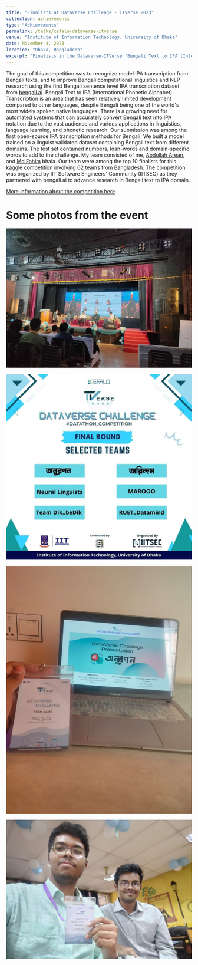 ```yaml
---
title: "Finalists at DataVerse Challenge - ITVerse 2023"
collection: achievements
type: "Achievements"
permalink: /talks/cefalo-dataverse-itverse
venue: "Institute of Information Technology, University of Dhaka"
date: November 4, 2023
location: "Dhaka, Bangladesh"
excerpt: "Finalists in the Dataverse-ITVerse 'Bengali Text to IPA (International Phonetic Alphabet) Transcription Competition 2023' powered by bengali.ai & Cefalo."
---
```


The goal of this competition was to recognize model IPA transcription from Bengali texts, and to improve Bengali computational linguistics and NLP research using the first Bengali sentence level IPA transcription dataset from [bengali.ai](https://bengali.ai/). Bengali Text to IPA (International Phonetic Alphabet) Transcription is an area that has seen relatively limited development compared to other languages, despite Bengali being one of the world's most widely spoken native languages. There is a growing need for automated systems that can accurately convert Bengali text into IPA notation due to the vast audience and various applications in linguistics, language learning, and phonetic research. Our submission was among the first open-source IPA transcription methods for Bengali. We built a model trained on a linguist validated dataset containing Bengali text from different domains. The test set contained numbers, loan-words and domain-specific words to add to the challenge. My team consisted of me, [Abdullah Arean](https://www.linkedin.com/in/abdullaharean?originalSubdomain=bd), and [Md Fahim](https://www.linkedin.com/in/md-fahim-966330184?originalSubdomain=bd) bhaia. Our team were among the top 10 finalists for this kaggle competition involving 62 teams from Bangladesh. The competition was organized by IIT Software Engineers' Community (IITSEC) as they partnered with bengali.ai to advance research in Bengali text to IPA domain.

[More information about the competition here](https://www.kaggle.com/competitions/dataverse_2023/overview)

Some photos from the event
======

![dataverse-image-1](/images/dataVerse-challenge-itverse-2023/dataVerse-challenge-itverse-2023-1.jpg)

![dataverse-image-2](/images/dataVerse-challenge-itverse-2023/dataVerse-challenge-itverse-2023-2.jpg)

![dataverse-image-3](/images/dataVerse-challenge-itverse-2023/dataVerse-challenge-itverse-2023-3.jpg)

![dataverse-image-4](/images/dataVerse-challenge-itverse-2023/dataVerse-challenge-itverse-2023-4.jpg)
